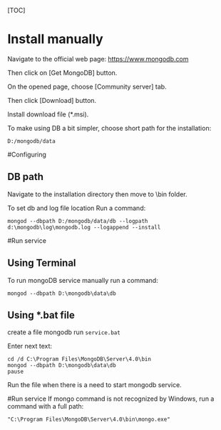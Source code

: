 [TOC]

# Install manually
Navigate to the official web page: https://www.mongodb.com

Then click on [Get MongoDB] button.

On the opened page, choose [Community server] tab.

Then click [Download] button.

Install download file (*.msi).

To make using DB a bit simpler, choose short path for the installation:

`D:/mongodb/data`


#Configuring
## DB path
Navigate to the installation directory then move to \bin folder.

To set db and log file location Run a command:

```
mongod --dbpath D:/mongodb/data/db --logpath d:\mongodb\log\mongodb.log --logappend --install
```

#Run service
## Using Terminal
To run mongoDB service manually run a command:

`mongod --dbpath D:\mongodb\data\db`

## Using \*.bat file
create a file mongodb run `service.bat`

Enter next text:
```
cd /d C:\Program Files\MongoDB\Server\4.0\bin
mongod --dbpath D:\mongodb\data\db
pause
```
Run the file when there is a need to start mongodb service.


#Run service
If mongo command is not recognized by Windows, run a command with a full path:

`"C:\Program Files\MongoDB\Server\4.0\bin\mongo.exe"`
